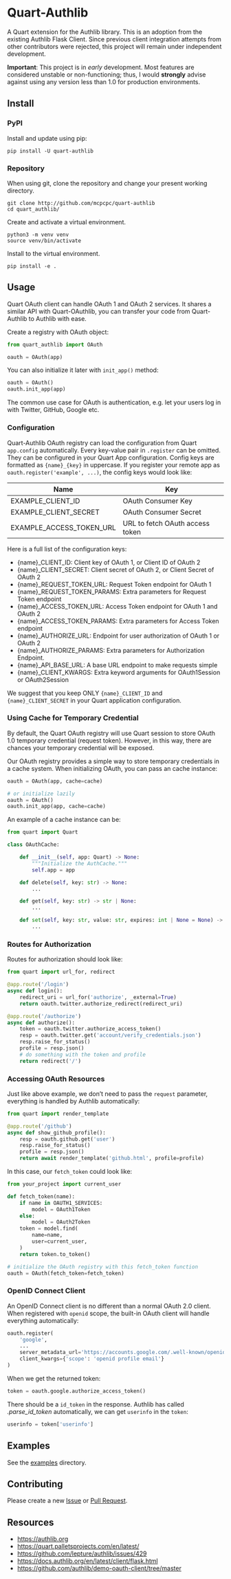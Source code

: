 # Quart-Authlib

A Quart extension for the Authlib library. This is an adoption from the existing Authlib Flask Client.  Since previous client integration attempts from other contributors were rejected, this project will remain under independent development.

**Important**: This project is in *early* development. Most features are considered unstable or non-functioning; thus, I would **strongly** advise against using any version less than 1.0 for production environments.

## Install

### PyPI

Install and update using pip:

```shell
pip install -U quart-authlib
```

### Repository

When using git, clone the repository and change your present working directory.

```shell
git clone http://github.com/mcpcpc/quart-authlib
cd quart_authlib/
```

Create and activate a virtual environment.

```shell
python3 -m venv venv
source venv/bin/activate
```

Install to the virtual environment.

```shell
pip install -e .
```

## Usage

Quart OAuth client can handle OAuth 1 and OAuth 2 services. It shares a similar API with Quart-OAuthlib, you can transfer your code from Quart-Authlib to Authlib with ease.

Create a registry with OAuth object:

```python
from quart_authlib import OAuth

oauth = OAuth(app)
```

You can also initialize it later with `init_app()` method:

```python
oauth = OAuth()
oauth.init_app(app)
```

The common use case for OAuth is authentication, e.g. let your users log in with Twitter, GitHub, Google etc.

### Configuration

Quart-Authlib OAuth registry can load the configuration from Quart `app.config` automatically. Every key-value pair in `.register` can be omitted. They can be configured in your Quart App configuration. Config keys are formatted as `{name}_{key}` in uppercase. If you register your remote app as `oauth.register('example', ...)`, the config keys would look like:

| Name                        | Key                                                        |
| --------------------------- | ---------------------------------------------------------- |
| EXAMPLE_CLIENT_ID           | OAuth Consumer Key                                         |
| EXAMPLE_CLIENT_SECRET       | OAuth Consumer Secret                                      |
| EXAMPLE_ACCESS_TOKEN_URL    | URL to fetch OAuth access token                            |

Here is a full list of the configuration keys:

* {name}_CLIENT_ID: Client key of OAuth 1, or Client ID of OAuth 2
* {name}_CLIENT_SECRET: Client secret of OAuth 2, or Client Secret of OAuth 2
* {name}_REQUEST_TOKEN_URL: Request Token endpoint for OAuth 1
* {name}_REQUEST_TOKEN_PARAMS: Extra parameters for Request Token endpoint
* {name}_ACCESS_TOKEN_URL: Access Token endpoint for OAuth 1 and OAuth 2
* {name}_ACCESS_TOKEN_PARAMS: Extra parameters for Access Token endpoint
* {name}_AUTHORIZE_URL: Endpoint for user authorization of OAuth 1 or OAuth 2
* {name}_AUTHORIZE_PARAMS: Extra parameters for Authorization Endpoint.
* {name}_API_BASE_URL: A base URL endpoint to make requests simple
* {name}_CLIENT_KWARGS: Extra keyword arguments for OAuth1Session or OAuth2Session

We suggest that you keep ONLY `{name}_CLIENT_ID` and `{name}_CLIENT_SECRET` in your Quart application configuration.

### Using Cache for Temporary Credential

By default, the Quart OAuth registry will use Quart session to store OAuth 1.0 temporary credential (request token). However, in this way, there are chances your temporary credential will be exposed.

Our OAuth registry provides a simple way to store temporary credentials in a cache system. When initializing OAuth, you can pass an cache instance:

```python
oauth = OAuth(app, cache=cache)

# or initialize lazily
oauth = OAuth()
oauth.init_app(app, cache=cache)
```

An example of a cache instance can be:

```python
from quart import Quart

class OAuthCache:

    def __init__(self, app: Quart) -> None:
        """Initialize the AuthCache."""
        self.app = app

    def delete(self, key: str) -> None:
        ...

    def get(self, key: str) -> str | None:
        ...

    def set(self, key: str, value: str, expires: int | None = None) -> None:
        ...
```

### Routes for Authorization

Routes for authorization should look like:

```python
from quart import url_for, redirect

@app.route('/login')
async def login():
    redirect_uri = url_for('authorize', _external=True)
    return oauth.twitter.authorize_redirect(redirect_uri)

@app.route('/authorize')
async def authorize():
    token = oauth.twitter.authorize_access_token()
    resp = oauth.twitter.get('account/verify_credentials.json')
    resp.raise_for_status()
    profile = resp.json()
    # do something with the token and profile
    return redirect('/')
```

### Accessing OAuth Resources

Just like above example, we don’t need to pass the `request` parameter, everything is handled by Authlib automatically:

```python
from quart import render_template

@app.route('/github')
async def show_github_profile():
    resp = oauth.github.get('user')
    resp.raise_for_status()
    profile = resp.json()
    return await render_template('github.html', profile=profile)
```

In this case, our `fetch_token` could look like:

```python
from your_project import current_user

def fetch_token(name):
    if name in OAUTH1_SERVICES:
        model = OAuth1Token
    else:
        model = OAuth2Token
    token = model.find(
        name=name,
        user=current_user,
    )
    return token.to_token()

# initialize the OAuth registry with this fetch_token function
oauth = OAuth(fetch_token=fetch_token)
```

### OpenID Connect Client

An OpenID Connect client is no different than a normal OAuth 2.0 client. When registered with `openid` scope, the built-in OAuth client will handle everything automatically:

```python
oauth.register(
    'google',
    ...
    server_metadata_url='https://accounts.google.com/.well-known/openid-configuration',
    client_kwargs={'scope': 'openid profile email'}
)
```

When we get the returned token:

```python
token = oauth.google.authorize_access_token()
```

There should be a `id_token` in the response. Authlib has called *.parse_id_token* automatically, we can get `userinfo` in the `token`:

```python
userinfo = token['userinfo']
```

## Examples

See the [examples](docs/examples) directory.


## Contributing

Please create a new [Issue](https://github.com/mcpcpc/quart-authlib/issues/new) or [Pull Request](https://github.com/mcpcpc/quart-authlib/compare).

## Resources

* https://authlib.org
* https://quart.palletsprojects.com/en/latest/
* https://github.com/lepture/authlib/issues/429
* https://docs.authlib.org/en/latest/client/flask.html
* https://github.com/authlib/demo-oauth-client/tree/master
